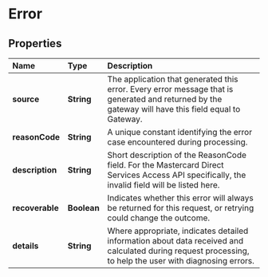 # Error

## Properties <a name="properties"></a>

| Name | Type | Description |
| :--- | :--- | :---------- |
| **source** | **String** | The application that generated this error. Every error message that is generated and returned by the gateway will have this field equal to Gateway. |
| **reasonCode** | **String** | A unique constant identifying the error case encountered during processing. |
| **description** | **String** | Short description of the ReasonCode field. For the Mastercard Direct Services Access API specifically, the invalid field will be listed here. |
| **recoverable** | **Boolean** | Indicates whether this error will always be returned for this request, or retrying could change the outcome. |
| **details** | **String** | Where appropriate, indicates detailed information about data received and calculated during request processing, to help the user with diagnosing errors. |
